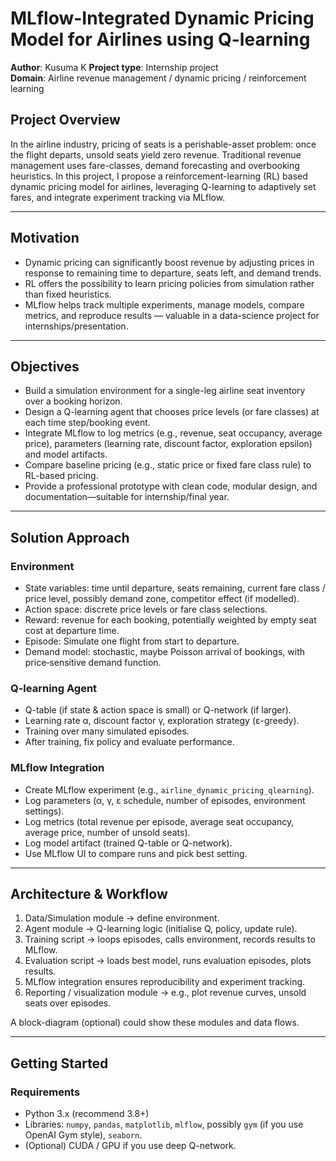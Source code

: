 # MLflow-Integrated Dynamic Pricing Model for Airlines using Q-learning

**Author**: Kusuma K
**Project type**: Internship project  
**Domain**: Airline revenue management / dynamic pricing / reinforcement learning

## Project Overview  
In the airline industry, pricing of seats is a perishable-asset problem: once the flight departs, unsold seats yield zero revenue. Traditional revenue management uses fare-classes, demand forecasting and overbooking heuristics. In this project, I propose a reinforcement-learning (RL) based dynamic pricing model for airlines, leveraging Q-learning to adaptively set fares, and integrate experiment tracking via MLflow.

---

## Motivation  
- Dynamic pricing can significantly boost revenue by adjusting prices in response to remaining time to departure, seats left, and demand trends.  
- RL offers the possibility to learn pricing policies from simulation rather than fixed heuristics.  
- MLflow helps track multiple experiments, manage models, compare metrics, and reproduce results — valuable in a data-science project for internships/presentation.

---

## Objectives  
- Build a simulation environment for a single-leg airline seat inventory over a booking horizon.  
- Design a Q-learning agent that chooses price levels (or fare classes) at each time step/booking event.  
- Integrate MLflow to log metrics (e.g., revenue, seat occupancy, average price), parameters (learning rate, discount factor, exploration epsilon) and model artifacts.  
- Compare baseline pricing (e.g., static price or fixed fare class rule) to RL-based pricing.  
- Provide a professional prototype with clean code, modular design, and documentation—suitable for internship/final year.

---

## Solution Approach  
### Environment  
- State variables: time until departure, seats remaining, current fare class / price level, possibly demand zone, competitor effect (if modelled).  
- Action space: discrete price levels or fare class selections.  
- Reward: revenue for each booking, potentially weighted by empty seat cost at departure time.  
- Episode: Simulate one flight from start to departure.  
- Demand model: stochastic, maybe Poisson arrival of bookings, with price‐sensitive demand function.

### Q-learning Agent  
- Q-table (if state & action space is small) or Q-network (if larger).  
- Learning rate α, discount factor γ, exploration strategy (ε-greedy).  
- Training over many simulated episodes.  
- After training, fix policy and evaluate performance.

### MLflow Integration  
- Create MLflow experiment (e.g., `airline_dynamic_pricing_qlearning`).  
- Log parameters (α, γ, ε schedule, number of episodes, environment settings).  
- Log metrics (total revenue per episode, average seat occupancy, average price, number of unsold seats).  
- Log model artifact (trained Q-table or Q-network).  
- Use MLflow UI to compare runs and pick best setting.

---

## Architecture & Workflow  
1. Data/Simulation module → define environment.  
2. Agent module → Q-learning logic (initialise Q, policy, update rule).  
3. Training script → loops episodes, calls environment, records results to MLflow.  
4. Evaluation script → loads best model, runs evaluation episodes, plots results.  
5. MLflow integration ensures reproducibility and experiment tracking.  
6. Reporting / visualization module → e.g., plot revenue curves, unsold seats over episodes.

A block-diagram (optional) could show these modules and data flows.

---

## Getting Started  
### Requirements  
- Python 3.x (recommend 3.8+)  
- Libraries: `numpy`, `pandas`, `matplotlib`, `mlflow`, possibly `gym` (if you use OpenAI Gym style), `seaborn`.  
- (Optional) CUDA / GPU if you use deep Q-network.


